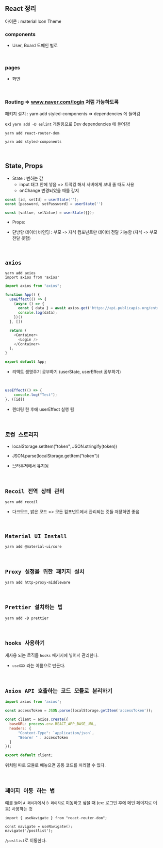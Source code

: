 ## React 정리

아이콘 : material Icon Theme

### components

- User, Board  도메인 별로

<br>

### pages

- 화면

<br>

### Routing => www.naver.com/login 처럼 가능하도록

패키지 설치 : yarn add styled-components => dependencies 에 들어감

ex) `yarn add -D eslint` 개발용으로 Dev dependencies 에 들어감!

```
yarn add react-router-dom
```

```
yarn add styled-components
```

<br>

## State, Props

- State : 변하는 값
  - input 태그 안에 넣음 => 트랙킹 해서 서버에게 보내 줄 때도 사용
  - onChange 변경되었을 때를 감지

```js
const [id, setId] = userState('');
const [password, setPassword] = userState('')

const [vallue, setValue] = userState({});
```

- Props: 


- 단방향 데이터 바인딩 : 부모 -> 자식 컴포넌트만 데이터 전달 가능함 (자식 -> 부모 전달 못함)

<br>

## `axios`

```
yarn add axios
import axios from 'axios'
```

```js
import axios from "axios";

function App() {
  useEffect(() => {
    (async () => {
      const { data } = await axios.get('https://api.publicapis.org/entries');
      console.log(data);
    })()
  }, [])

  return (
    <Container>
      <Login />
    </Container>
  );
}

export default App;
```

- 리액트 생명주기 공부하기 (userState, userEffect 공부하기)

<br>

```js
useEffect(() => {
    console.log("Test");
}, ([id])
```

- 렌더링 한 후에 userEffect 실행 됨

<br>

## `로컬 스토리지`

- localStorage.setItem("token", JSON.stringify(token))

- JSON.parse(localStorage.getItem("token"))

- 브라우저에서 유지됨

<br>

## `Recoil 전역 상태 관리`

```
yarn add recoil
```

- 다크모드, 밝은 모드 => 모든 컴포넌트에서 관리되는 것들 저장하면 좋음

<br>

## `Material UI Install`

```
yarn add @material-ui/core 
```

<Br>

## `Proxy 설정을 위한 패키지 설치`

```
yarn add http-proxy-middleware
```

<br>

## `Prettier 설치하는 법`

```
yarn add -D prettier  
```

<br>

## `hooks 사용하기`

재사용 되는 로직들 `hooks` 패키지에 넣어서 관리한다.

- `useXXX` 라는 이름으로 만든다.

<br>

## `Axios API 호출하는 코드 모듈로 분리하기`

```js
import axios from 'axios';

const accessToken = JSON.parse(localStorage.getItem('accessToken'));

const client = axios.create({
  baseURL: process.env.REACT_APP_BASE_URL,
  headers: { 
      "Content-Type": `application/json`,
      "Bearer " : accessToken
  }
});

export default client;
```

위처럼 따로 모듈로 빼놓으면 공통 코드를 처리할 수 있다.

<br>

## `페이지 이동 하는 법`

예를 들어 `A 페이지`에서 `B 페이지`로 이동하고 싶을 때 (ex: 로그인 후에 메인 페이지로 이동) 사용하는 것

```
import { useNavigate } from "react-router-dom";

const navigate = useNavigate();
navigate('/postlist');
```

`/postlist`로 이동한다.